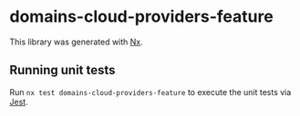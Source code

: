 # domains-cloud-providers-feature

This library was generated with [Nx](https://nx.dev).

## Running unit tests

Run `nx test domains-cloud-providers-feature` to execute the unit tests via [Jest](https://jestjs.io).
